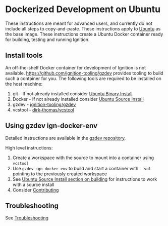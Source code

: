 # Dockerized Development on Ubuntu

These instructions are meant for advanced users, and currently do not include all steps to copy-and-paste.
These instructions apply to [Ubuntu](https://hub.docker.com/_/ubuntu) as the base image.
These instructions create a Ubuntu Docker container ready for building, testing and running Ignition.

## Install tools

An off-the-shelf Docker container for development of Ignition is not available.
https://github.com/ignition-tooling/gzdev provides tooling to build such a container for you.
The following tools are required to be installed on the host machine:

1. git - If not already installed consider [Ubuntu Binary Install](install_ubuntu)
2. Docker - If not already installed consider [Ubuntu Source Install](install_ubuntu_src)
3. gzdev - [ignition-tooling/gzdev](https://github.com/ignition-tooling/gzdev)
4. vcstool - [dirk-thomas/vcstool](https://github.com/dirk-thomas/vcstool)

## Using gzdev ign-docker-env

Detailed instructions are available in the [gzdev repository](https://github.com/ignition-tooling/gzdev#using-ign-docker-env-to-build-ignition-repositories-from-source).

High level instructions:

1. Create a workspace with the source to mount into a container using `vcstool`
2. Use `gzdev ign-docker-env` to build and start a container with `--vol` pointing to the previously created workspace
3. See [Ubuntu Source Install section on building](install_ubuntu_src#building-the-ignition-libraries) for instructions to work with a source install
4. Consider [Contributing](/docs/all/contributing)

## Troubleshooting

See [Troubleshooting](/docs/garden/troubleshooting)
